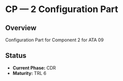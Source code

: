 # CP — 2 Configuration Part

## Overview
Configuration Part for Component 2 for ATA 09

## Status
- **Current Phase:** CDR
- **Maturity:** TRL 6
